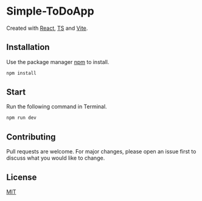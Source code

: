 # Simple-ToDoApp

Created with [React](https://reactjs.org/docs/getting-started.html), [TS](https://www.typescriptlang.org/docs/handbook/typescript-in-5-minutes.html) and [Vite](https://vitejs.dev/guide/).

## Installation

Use the package manager [npm](https://www.npmjs.com/) to install.

```bash
npm install
```

## Start

Run the following command in Terminal.

```bash
npm run dev
```

## Contributing
Pull requests are welcome. For major changes, please open an issue first to discuss what you would like to change.

## License
[MIT](https://choosealicense.com/licenses/mit/)
